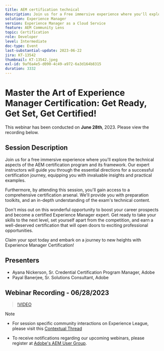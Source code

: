 ```yaml
---
title: AEM certification technical
description: Join us for a Free immersive experience where you'll explore the technical aspects of the AEM certification program and its framework. Our expert instructors will guide you through the essential directions for a successful certification journey, equipping you with invaluable insights and practical examples.Furthermore, by attending this session, you'll gain access to a comprehensive certification arsenal. We'll provide you with preparation toolkits, and an in-depth understanding of the exam's technical content.Don't miss out on this wonderful opportunity to boost your career prospects and become a certified Experience Manager expert. Get ready to take your skills to the next level, set yourself apart from the competition, and earn a well-deserved certification that will open doors to exciting professional opportunities.Claim your spot today and embark on a journey to new heights with Experience Manager Certification!
solution: Experience Manager
version: Experience Manager as a Cloud Service
feature: AEM Community Lens
topic: Certification
role: Developer
level: Intermediate
doc-type: Event
last-substantial-update: 2023-06-22
jira: KT-13542
thumbnail: KT-13542.jpeg
exl-id: 9af6a4e5-d090-4c49-a972-6a3d164b8315
duration: 3332
---
```

# Master the Art of Experience Manager Certification: Get Ready, Get Set, Get Certified!

This webinar has been conducted on **June 28th**, 2023. Please view the recording below.

## Session Description

Join us for a free immersive experience where you'll explore the technical aspects of the AEM certification program and its framework. Our expert instructors will guide you through the essential directions for a successful certification journey, equipping you with invaluable insights and practical examples.

Furthermore, by attending this session, you'll gain access to a comprehensive certification arsenal. We'll provide you with preparation toolkits, and an in-depth understanding of the exam's technical content.

Don't miss out on this wonderful opportunity to boost your career prospects and become a certified Experience Manager expert. Get ready to take your skills to the next level, set yourself apart from the competition, and earn a well-deserved certification that will open doors to exciting professional opportunities.

Claim your spot today and embark on a journey to new heights with Experience Manager Certification!

## Presenters

* Ayana Nickerson, Sr. Credential Certification Program Manager, Adobe
* Payal Banerjee, Sr. Solutions Consultant, Adobe

## Webinar Recording - 06/28/2023

>[!VIDEO](https://video.tv.adobe.com/v/3421028)

>[!NOTE]
>
>* For session specific community interactions on Experience League, please visit this [Contextual Thread](https://adobe.ly/3p2CmbA)
>
>* To receive notifications regarding our upcoming webinars, please register at [Adobe's AEM User Group](https://aem-augs.adobe.com/).
